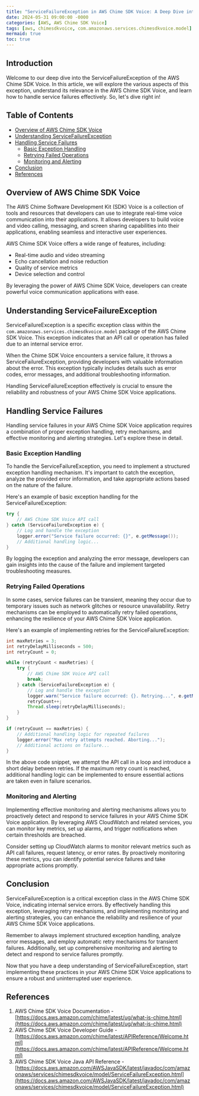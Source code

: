 ```yaml
---
title: "ServiceFailureException in AWS Chime SDK Voice: A Deep Dive into Handling Service Failures"
date: 2024-05-31 09:00:00 -0000
categories: [AWS, AWS Chime SDK Voice]
tags: [aws, chimesdkvoice, com.amazonaws.services.chimesdkvoice.model]
mermaid: true
toc: true
---
```



<!-- Introduction -->
## Introduction

Welcome to our deep dive into the ServiceFailureException of the AWS Chime SDK Voice. In this article, we will explore the various aspects of this exception, understand its relevance in the AWS Chime SDK Voice, and learn how to handle service failures effectively. So, let's dive right in!

<!-- Table of Contents -->
## Table of Contents
- [Overview of AWS Chime SDK Voice](#overview-of-aws-chime-sdk-voice)
- [Understanding ServiceFailureException](#understanding-servicefailureexception)
- [Handling Service Failures](#handling-service-failures)
    - [Basic Exception Handling](#basic-exception-handling)
    - [Retrying Failed Operations](#retrying-failed-operations)
    - [Monitoring and Alerting](#monitoring-and-alerting)
- [Conclusion](#conclusion)
- [References](#references)

<!-- Overview of AWS Chime SDK Voice -->
## Overview of AWS Chime SDK Voice

The AWS Chime Software Development Kit (SDK) Voice is a collection of tools and resources that developers can use to integrate real-time voice communication into their applications. It allows developers to build voice and video calling, messaging, and screen sharing capabilities into their applications, enabling seamless and interactive user experiences.

AWS Chime SDK Voice offers a wide range of features, including:

- Real-time audio and video streaming
- Echo cancellation and noise reduction
- Quality of service metrics
- Device selection and control

By leveraging the power of AWS Chime SDK Voice, developers can create powerful voice communication applications with ease.

<!-- Understanding ServiceFailureException -->
## Understanding ServiceFailureException

ServiceFailureException is a specific exception class within the `com.amazonaws.services.chimesdkvoice.model` package of the AWS Chime SDK Voice. This exception indicates that an API call or operation has failed due to an internal service error.

When the Chime SDK Voice encounters a service failure, it throws a ServiceFailureException, providing developers with valuable information about the error. This exception typically includes details such as error codes, error messages, and additional troubleshooting information.

Handling ServiceFailureException effectively is crucial to ensure the reliability and robustness of your AWS Chime SDK Voice applications.

<!-- Handling Service Failures -->
## Handling Service Failures

Handling service failures in your AWS Chime SDK Voice application requires a combination of proper exception handling, retry mechanisms, and effective monitoring and alerting strategies. Let's explore these in detail.

### Basic Exception Handling

To handle the ServiceFailureException, you need to implement a structured exception handling mechanism. It's important to catch the exception, analyze the provided error information, and take appropriate actions based on the nature of the failure.

Here's an example of basic exception handling for the ServiceFailureException:

```java
try {
    // AWS Chime SDK Voice API call
} catch (ServiceFailureException e) {
    // Log and handle the exception
    logger.error("Service failure occurred: {}", e.getMessage());
    // Additional handling logic...
}
```

By logging the exception and analyzing the error message, developers can gain insights into the cause of the failure and implement targeted troubleshooting measures.

### Retrying Failed Operations

In some cases, service failures can be transient, meaning they occur due to temporary issues such as network glitches or resource unavailability. Retry mechanisms can be employed to automatically retry failed operations, enhancing the resilience of your AWS Chime SDK Voice application.

Here's an example of implementing retries for the ServiceFailureException:

```java
int maxRetries = 3;
int retryDelayMilliseconds = 500;
int retryCount = 0;

while (retryCount < maxRetries) {
    try {
        // AWS Chime SDK Voice API call
        break;
    } catch (ServiceFailureException e) {
        // Log and handle the exception
        logger.warn("Service failure occurred: {}. Retrying...", e.getMessage());
        retryCount++;
        Thread.sleep(retryDelayMilliseconds);
    }
}

if (retryCount == maxRetries) {
    // Additional handling logic for repeated failures
    logger.error("Max retry attempts reached. Aborting...");
    // Additional actions on failure...
}
```

In the above code snippet, we attempt the API call in a loop and introduce a short delay between retries. If the maximum retry count is reached, additional handling logic can be implemented to ensure essential actions are taken even in failure scenarios.

### Monitoring and Alerting

Implementing effective monitoring and alerting mechanisms allows you to proactively detect and respond to service failures in your AWS Chime SDK Voice application. By leveraging AWS CloudWatch and related services, you can monitor key metrics, set up alarms, and trigger notifications when certain thresholds are breached.

Consider setting up CloudWatch alarms to monitor relevant metrics such as API call failures, request latency, or error rates. By proactively monitoring these metrics, you can identify potential service failures and take appropriate actions promptly.

<!-- Conclusion -->
## Conclusion

ServiceFailureException is a critical exception class in the AWS Chime SDK Voice, indicating internal service errors. By effectively handling this exception, leveraging retry mechanisms, and implementing monitoring and alerting strategies, you can enhance the reliability and resilience of your AWS Chime SDK Voice applications.

Remember to always implement structured exception handling, analyze error messages, and employ automatic retry mechanisms for transient failures. Additionally, set up comprehensive monitoring and alerting to detect and respond to service failures promptly.

Now that you have a deep understanding of ServiceFailureException, start implementing these practices in your AWS Chime SDK Voice applications to ensure a robust and uninterrupted user experience.

<!-- References -->
## References

1. AWS Chime SDK Voice Documentation - [https://docs.aws.amazon.com/chime/latest/ug/what-is-chime.html](https://docs.aws.amazon.com/chime/latest/ug/what-is-chime.html)
2. AWS Chime SDK Voice Developer Guide - [https://docs.aws.amazon.com/chime/latest/APIReference/Welcome.html](https://docs.aws.amazon.com/chime/latest/APIReference/Welcome.html)
3. AWS Chime SDK Voice Java API Reference - [https://docs.aws.amazon.com/AWSJavaSDK/latest/javadoc/com/amazonaws/services/chimesdkvoice/model/ServiceFailureException.html](https://docs.aws.amazon.com/AWSJavaSDK/latest/javadoc/com/amazonaws/services/chimesdkvoice/model/ServiceFailureException.html)